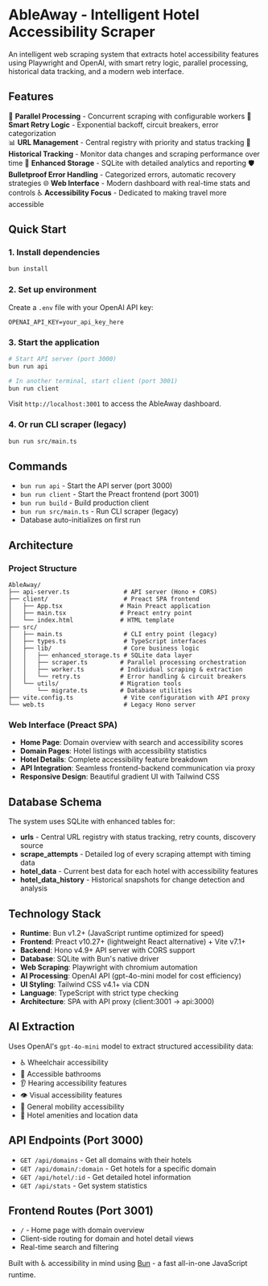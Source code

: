 # AbleAway - Intelligent Hotel Accessibility Scraper

An intelligent web scraping system that extracts hotel accessibility features using Playwright and OpenAI, with smart retry logic, parallel processing, historical data tracking, and a modern web interface.

## Features

🚀 **Parallel Processing** - Concurrent scraping with configurable workers
🧠 **Smart Retry Logic** - Exponential backoff, circuit breakers, error categorization  
📊 **URL Management** - Central registry with priority and status tracking
🔄 **Historical Tracking** - Monitor data changes and scraping performance over time
💾 **Enhanced Storage** - SQLite with detailed analytics and reporting
🛡️ **Bulletproof Error Handling** - Categorized errors, automatic recovery strategies
🌐 **Web Interface** - Modern dashboard with real-time stats and controls
♿ **Accessibility Focus** - Dedicated to making travel more accessible

## Quick Start

### 1. Install dependencies
```bash
bun install
```

### 2. Set up environment
Create a `.env` file with your OpenAI API key:
```
OPENAI_API_KEY=your_api_key_here
```

### 3. Start the application
```bash
# Start API server (port 3000)
bun run api

# In another terminal, start client (port 3001)
bun run client
```

Visit `http://localhost:3001` to access the AbleAway dashboard.

### 4. Or run CLI scraper (legacy)
```bash
bun run src/main.ts
```

## Commands

- `bun run api` - Start the API server (port 3000)
- `bun run client` - Start the Preact frontend (port 3001)
- `bun run build` - Build production client
- `bun run src/main.ts` - Run CLI scraper (legacy)
- Database auto-initializes on first run

## Architecture

### Project Structure
```
AbleAway/
├── api-server.ts               # API server (Hono + CORS)
├── client/                     # Preact SPA frontend
│   ├── App.tsx                # Main Preact application
│   ├── main.tsx               # Preact entry point
│   └── index.html             # HTML template
├── src/
│   ├── main.ts                 # CLI entry point (legacy)
│   ├── types.ts                # TypeScript interfaces
│   ├── lib/                    # Core business logic
│   │   ├── enhanced_storage.ts # SQLite data layer
│   │   ├── scraper.ts         # Parallel processing orchestration
│   │   ├── worker.ts          # Individual scraping & extraction
│   │   └── retry.ts           # Error handling & circuit breakers
│   └── utils/                 # Migration tools
│       └── migrate.ts         # Database utilities
├── vite.config.ts              # Vite configuration with API proxy
└── web.ts                      # Legacy Hono server
```

### Web Interface (Preact SPA)
- **Home Page**: Domain overview with search and accessibility scores
- **Domain Pages**: Hotel listings with accessibility statistics
- **Hotel Details**: Complete accessibility feature breakdown
- **API Integration**: Seamless frontend-backend communication via proxy
- **Responsive Design**: Beautiful gradient UI with Tailwind CSS

## Database Schema

The system uses SQLite with enhanced tables for:
- **urls** - Central URL registry with status tracking, retry counts, discovery source
- **scrape_attempts** - Detailed log of every scraping attempt with timing data
- **hotel_data** - Current best data for each hotel with accessibility features
- **hotel_data_history** - Historical snapshots for change detection and analysis

## Technology Stack

- **Runtime**: Bun v1.2+ (JavaScript runtime optimized for speed)
- **Frontend**: Preact v10.27+ (lightweight React alternative) + Vite v7.1+
- **Backend**: Hono v4.9+ API server with CORS support
- **Database**: SQLite with Bun's native driver
- **Web Scraping**: Playwright with chromium automation
- **AI Processing**: OpenAI API (gpt-4o-mini model for cost efficiency)
- **UI Styling**: Tailwind CSS v4.1+ via CDN
- **Language**: TypeScript with strict type checking
- **Architecture**: SPA with API proxy (client:3001 → api:3000)

## AI Extraction

Uses OpenAI's `gpt-4o-mini` model to extract structured accessibility data:
- ♿ Wheelchair accessibility
- 🚿 Accessible bathrooms  
- 👂 Hearing accessibility features
- 👁️ Visual accessibility features
- 🦽 General mobility accessibility
- 🏨 Hotel amenities and location data

## API Endpoints (Port 3000)

- `GET /api/domains` - Get all domains with their hotels
- `GET /api/domain/:domain` - Get hotels for a specific domain
- `GET /api/hotel/:id` - Get detailed hotel information
- `GET /api/stats` - Get system statistics

## Frontend Routes (Port 3001)

- `/` - Home page with domain overview
- Client-side routing for domain and hotel detail views
- Real-time search and filtering

Built with ♿ accessibility in mind using [Bun](https://bun.com) - a fast all-in-one JavaScript runtime.
